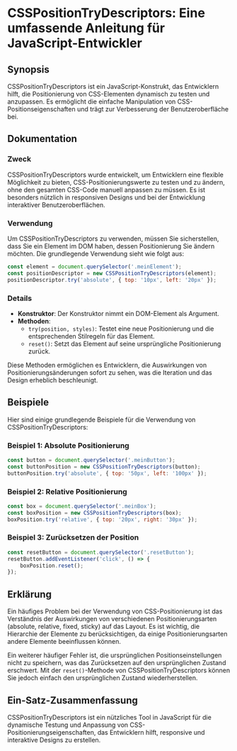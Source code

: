 <!--
Meta Description: # CSSPositionTryDescriptors: Eine umfassende Anleitung für JavaScript-Entwickler ## Synopsis CSSPositionTryDescriptors ist ein JavaScript-Konstrukt, d...
Meta Keywords: csspositiontrydescriptors, die, das, von, und
-->

# CSSPositionTryDescriptors: Eine umfassende Anleitung für JavaScript-Entwickler

## Synopsis
CSSPositionTryDescriptors ist ein JavaScript-Konstrukt, das Entwicklern hilft, die Positionierung von CSS-Elementen dynamisch zu testen und anzupassen. Es ermöglicht die einfache Manipulation von CSS-Positionseigenschaften und trägt zur Verbesserung der Benutzeroberfläche bei.

## Dokumentation
### Zweck
CSSPositionTryDescriptors wurde entwickelt, um Entwicklern eine flexible Möglichkeit zu bieten, CSS-Positionierungswerte zu testen und zu ändern, ohne den gesamten CSS-Code manuell anpassen zu müssen. Es ist besonders nützlich in responsiven Designs und bei der Entwicklung interaktiver Benutzeroberflächen.

### Verwendung
Um CSSPositionTryDescriptors zu verwenden, müssen Sie sicherstellen, dass Sie ein Element im DOM haben, dessen Positionierung Sie ändern möchten. Die grundlegende Verwendung sieht wie folgt aus:

```javascript
const element = document.querySelector('.meinElement');
const positionDescriptor = new CSSPositionTryDescriptors(element);
positionDescriptor.try('absolute', { top: '10px', left: '20px' });
```

### Details
- **Konstruktor**: Der Konstruktor nimmt ein DOM-Element als Argument.
- **Methoden**:
  - `try(position, styles)`: Testet eine neue Positionierung und die entsprechenden Stilregeln für das Element.
  - `reset()`: Setzt das Element auf seine ursprüngliche Positionierung zurück.
  
Diese Methoden ermöglichen es Entwicklern, die Auswirkungen von Positionierungsänderungen sofort zu sehen, was die Iteration und das Design erheblich beschleunigt.

## Beispiele
Hier sind einige grundlegende Beispiele für die Verwendung von CSSPositionTryDescriptors:

### Beispiel 1: Absolute Positionierung
```javascript
const button = document.querySelector('.meinButton');
const buttonPosition = new CSSPositionTryDescriptors(button);
buttonPosition.try('absolute', { top: '50px', left: '100px' });
```

### Beispiel 2: Relative Positionierung
```javascript
const box = document.querySelector('.meinBox');
const boxPosition = new CSSPositionTryDescriptors(box);
boxPosition.try('relative', { top: '20px', right: '30px' });
```

### Beispiel 3: Zurücksetzen der Position
```javascript
const resetButton = document.querySelector('.resetButton');
resetButton.addEventListener('click', () => {
    boxPosition.reset();
});
```

## Erklärung
Ein häufiges Problem bei der Verwendung von CSS-Positionierung ist das Verständnis der Auswirkungen von verschiedenen Positionierungsarten (absolute, relative, fixed, sticky) auf das Layout. Es ist wichtig, die Hierarchie der Elemente zu berücksichtigen, da einige Positionierungsarten andere Elemente beeinflussen können.

Ein weiterer häufiger Fehler ist, die ursprünglichen Positionseinstellungen nicht zu speichern, was das Zurücksetzen auf den ursprünglichen Zustand erschwert. Mit der `reset()`-Methode von CSSPositionTryDescriptors können Sie jedoch einfach den ursprünglichen Zustand wiederherstellen.

## Ein-Satz-Zusammenfassung
CSSPositionTryDescriptors ist ein nützliches Tool in JavaScript für die dynamische Testung und Anpassung von CSS-Positionierungseigenschaften, das Entwicklern hilft, responsive und interaktive Designs zu erstellen.